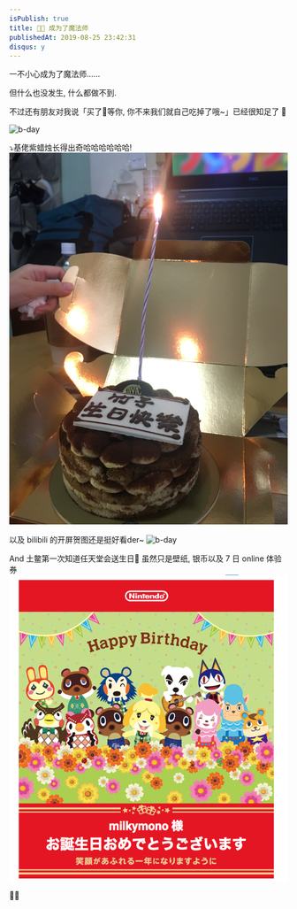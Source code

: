 ```yaml
---
isPublish: true
title: 🧙🏻‍‍ 成为了魔法师
publishedAt: 2019-08-25 23:42:31
disqus: y
---
```


一不小心成为了魔法师......

但什么也没发生, 什么都做不到.

不过还有朋友对我说「买了🍰等你, 你不来我们就自己吃掉了哦~」已经很知足了 🥰

![b-day](../../assets/images/190825bday1.jpg)

⤵️基佬紫蜡烛长得出奇哈哈哈哈哈哈!
![b-day](../../assets/images/190825bday2.jpg)

以及 bilibili 的开屏贺图还是挺好看der~
![b-day](../../assets/images/190825bday3.png)

And 土鳖第一次知道任天堂会送生日🎁 虽然只是壁纸, 银币以及 7 日 online 体验券
![b-day](../../assets/images/190825bday4.png)


🖖🏻
